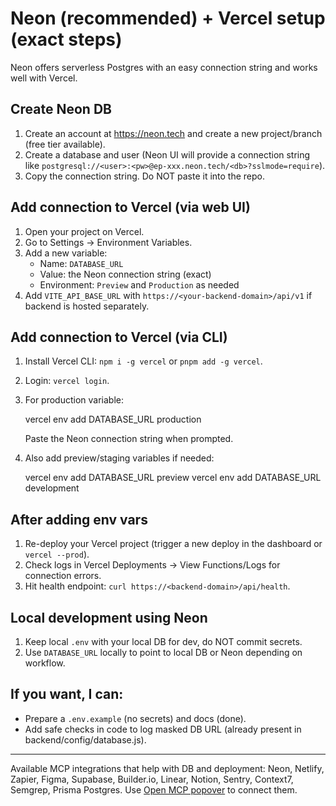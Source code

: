 # Neon (recommended) + Vercel setup (exact steps)

Neon offers serverless Postgres with an easy connection string and works well with Vercel.

## Create Neon DB
1. Create an account at https://neon.tech and create a new project/branch (free tier available).
2. Create a database and user (Neon UI will provide a connection string like `postgresql://<user>:<pw>@ep-xxx.neon.tech/<db>?sslmode=require`).
3. Copy the connection string. Do NOT paste it into the repo.

## Add connection to Vercel (via web UI)
1. Open your project on Vercel.
2. Go to Settings → Environment Variables.
3. Add a new variable:
   - Name: `DATABASE_URL`
   - Value: the Neon connection string (exact)
   - Environment: `Preview` and `Production` as needed
4. Add `VITE_API_BASE_URL` with `https://<your-backend-domain>/api/v1` if backend is hosted separately.

## Add connection to Vercel (via CLI)
1. Install Vercel CLI: `npm i -g vercel` or `pnpm add -g vercel`.
2. Login: `vercel login`.
3. For production variable:

   vercel env add DATABASE_URL production

   Paste the Neon connection string when prompted.

4. Also add preview/staging variables if needed:

   vercel env add DATABASE_URL preview
   vercel env add DATABASE_URL development

## After adding env vars
1. Re-deploy your Vercel project (trigger a new deploy in the dashboard or `vercel --prod`).
2. Check logs in Vercel Deployments → View Functions/Logs for connection errors.
3. Hit health endpoint: `curl https://<backend-domain>/api/health`.

## Local development using Neon
1. Keep local `.env` with your local DB for dev, do NOT commit secrets.
2. Use `DATABASE_URL` locally to point to local DB or Neon depending on workflow.

## If you want, I can:
- Prepare a `.env.example` (no secrets) and docs (done).
- Add safe checks in code to log masked DB URL (already present in backend/config/database.js).


---

Available MCP integrations that help with DB and deployment: Neon, Netlify, Zapier, Figma, Supabase, Builder.io, Linear, Notion, Sentry, Context7, Semgrep, Prisma Postgres. Use [Open MCP popover](#open-mcp-popover) to connect them.
